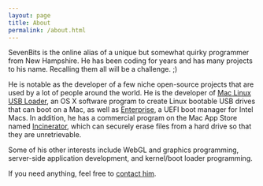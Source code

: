```yaml
---
layout: page
title: About
permalink: /about.html
---
```


SevenBits is the online alias of a unique but somewhat quirky programmer from New Hampshire. He has been coding for years and has many projects to his name. Recalling them all will be a challenge. ;)

He is notable as the developer of a few niche open-source projects that are used by a lot of people around the world. He is the developer of [Mac Linux USB Loader](https://sevenbits.github.io/Mac-Linux-USB-Loader/), an OS X software program to create Linux bootable USB drives that can boot on a Mac, as well as [Enterprise](https://sevenbits.github.io/Enterprise/), a UEFI boot manager for Intel Macs. In addition, he has a commercial program on the Mac App Store named [Incinerator](https://incinerator.sevenbits.tk), which can securely erase files from a hard drive so that they are unretrievable.

Some of his other interests include WebGL and graphics programming, server-side application development, and kernel/boot loader programming.

If you need anything, feel free to [contact him](/contact.html).